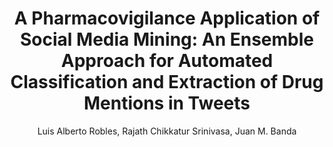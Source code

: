 ---
paperId: 6
author: Luis Alberto Robles, Rajath Chikkatur Srinivasa, Juan M. Banda
publicationauthor: Robles, L. A. et al.
title: "A Pharmacovigilance Application of Social Media Mining: An Ensemble Approach for Automated Classification and Extraction of Drug Mentions in Tweets"
pdf: --
poster: Poster_Luis_Robles.pdf
alt: --
type: Poster
topic: Applications
subtopic: Social Media Mining
link: https://research.latinxinai.org/papers/neurips/2021/posters/Poster_Luis_Robles.pdf
conference: neurips
year: 2021
tags: neurips-2021
location: Virtual
---